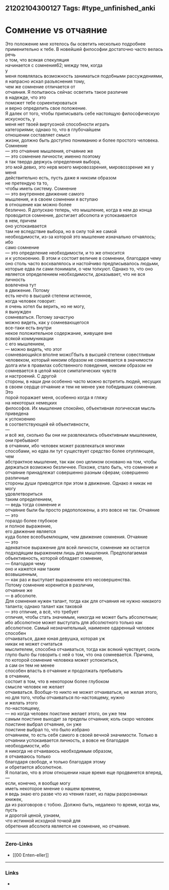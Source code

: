 21202104300127
Tags: #type_unfinished_anki 
---
# Сомнение vs отчаяние

Это положение мне хотелось бы осветить несколько подробнее <br>применительно к тебе. В новейшей философии достаточно часто велась речь <br>о том, что всякая спекуляция <br>начинается с сомнения62; между тем, когда <br>у <br>меня появлялась возможность заниматься подобными рассуждениями, <br>я напрасно искал разъяснения тому, <br>чем же сомнение отличается от <br>отчаяния. Я попытаюсь сейчас осветить такое различие <br>в надежде, что это <br>поможет тебе сориентироваться <br>и верно определить свое положение. <br>Я далек от того, чтобы приписывать себе настоящую философическую <br>искусность, у <br>меня нет твоей виртуозной способности играть <br>категориями; однако то, что в глубочайшем <br>отношении составляет смысл <br>жизни, должно быть доступно пониманию и более простого человека. <br>Сомнение <br>— это отчаяние мышления, отчаяние же <br>— это сомнение личности; именно поэтому <br>я так твердо держусь определения выбора, <br>это мой девиз, это нерв моего мировоззрения, мировоззрение же у <br>меня <br>действительно есть, пусть даже я никоим образом <br>не претендую та то, <br>чтобы иметь систему. Сомнение <br>— это внутреннее движение самого <br>мышления, и в своем сомнении я вступаю <br>в отношение как можно более <br>безлично. Я допускаю теперь, что мышление, когда в нем до конца <br>проводится сомнение, достигает абсолюта и успокаивается <br>в нем, причем <br>оно успокаивается <br>там не вследствие выбора, но в силу той же самой <br>необходимости, из-за которой это мышление изначально отчаялось; ибо <br>само сомнение <br>— это определение необходимости, и то же относится <br>и к успокоению. В этом и состоит величие в сомнении, благодаря чему <br>оно столь часто восхвалялось и настойчиво предписывалось людьми, <br>которые едва ли сами понимали, о чем толкуют. Однако то, что оно <br>является определением необходимости, доказывает, что не вся личность <br>вовлечена тут <br>в движение. Потому <br>есть нечто в высшей степени истинное, <br>когда человек говорит: <br>я очень хотел бы верить, но не могу, <br>я вынужден <br>сомневаться. Потому зачастую <br>можно видеть, как у сомневающегося <br>все-таки есть внутри <br>некое положительное содержание, живущее вне <br>всякой коммуникации <br>с его мышлением, <br>— можно видеть, что этот <br>сомневающийся вполне можсГбыть в высшей степени совестливым <br>человеком, который никоим образом не сомневается в значимости <br>долга или в правилах собственного поведения, никоим образом не <br>сомневается в целой массе симпатических чувств <br>и настроений. С другой <br>стороны, в наши дни особенно часто можно встретить людей, несущих <br>в своем сердце отчаяние и тем не менее уже победивших сомнение. Это <br>порой поражает меня, особенно когда я гляжу <br>на некоторых немецких <br>философов. Их мышление спокойно, объективная логическая мысль <br>приведена <br>к успокоению <br>в соответствующей ей объективности, <br>— <br>и всё же, сколько бы они ни развлекались объективным мышлением, <br>они пребывают <br>в отчаянии, ибо человек может развлекаться многими <br>способами, но едва ли тут существует средство более отупляющее, <br>чем <br>абстрактное мышление, так как оно целиком основано на том, чтобы <br>держаться возможно безличнее. Похоже, стало быть, что сомнение и <br>отчаяние принадлежат совершенно разным сферам; совершенно различные <br>стороны души приводятся при этом в движение. Однако я никак не могу <br>удовлетвориться <br>таким определением, <br>— ведь тогда сомнение и <br>отчаяние были бы просто рядоположены, а это вовсе не так. Отчаяние <br>— это <br>гораздо более глубокое <br>и полное выражение, <br>его движение является <br>куда более всеобъемлющим, чем движение сомнения. Отчаяние <br>— это <br>адекватное выражение для всей личности, сомнение же остается <br>подходящим выражением лишь для мышления. Предполагаемая объективность, которой обладает сомнение, <br>— благодаря чему <br>оно и кажется нам таким <br>возвышенным, <br>— как раз и выступает выражением его несовершенства. <br>Потому сомнение коренится в различии, <br>отчаяние же <br>— в абсолюте. <br>Для сомнения нужен талант, тогда как для отчаяния не нужно никакого <br>таланта; однако талант как таковой <br>— это отличие, а всё, что требует <br>отличия, чтобы стать значимым, никогда не может быть абсолютным; <br>ибо абсолютное может выступать для абсолютного только как <br>абсолютное. Самый незначительный, наименее одаренный человек способен <br>отчаиваться, даже юная девушка, которая уж <br>никак не может считаться <br>мыслителем, способна отчаиваться, тогда как всякий чувствует, сколь <br>глупо было бы говорить с ней о том, что она сомневается. Причина, <br>по которой сомнение человека может успокоиться, <br>а сам он тем не менее <br>способен впасть в отчаяние и продолжать пребывать <br>в отчаянии, <br>состоит в том, что в некотором более глубоком <br>смысле человек не желает <br>отчаиваться. Вообще-то никто не может отчаиваться, не желая этого, <br>но для того, чтобы отчаиваться по-настоящему, нужно <br>и желать этого <br>по-настоящему, <br>— но когда человек поистине желает этого, он уже тем <br>самым поистине выходит за пределы отчаяния; коль скоро человек <br>поистине выбрал отчаяние, он уже <br>поистине выбрал то, что было избрано <br>отчаянием, то есть себя самого в своей вечной значимости. Только в <br>отчаянии успокаивается личность, а вовсе не благодаря необходимости, ибо <br>я никогда не отчаиваюсь необходимым образом, <br>я отчаиваюсь только <br>благодаря свободе, и только благодаря этому <br>и обретается абсолютное. <br>Я полагаю, что в этом отношении наше время еще продвинется вперед, <br>— <br>если, конечно, я вообще могу <br>иметь некоторое мнение о нашем времени, <br>я ведь знаю его разве что из чтения газет, из пары разрозненных книжек, <br>да из разговоров с тобою. Должно быть, недалеко то время, когда мы, <br>пусть <br>и дорогой ценой, узнаем, <br>что истинной исходной точкой для <br>обретения абсолюта является не сомнение, но отчаяние.

---
### Zero-Links
- [[00 Enten-eller]]
---
### Links
-